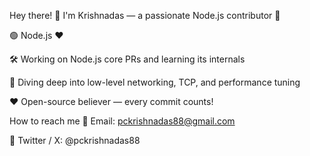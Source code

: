 Hey there! 👋
I'm Krishnadas — a passionate Node.js contributor 🚀

🟢 Node.js ❤️

🛠 Working on Node.js core PRs and learning its internals

🌱 Diving deep into low-level networking, TCP, and performance tuning

❤️ Open-source believer — every commit counts!

How to reach me
📧 Email: pckrishnadas88@gmail.com

💬 Twitter / X: @pckrishnadas88
